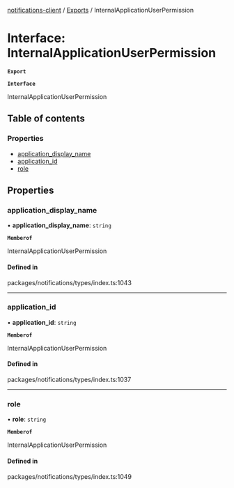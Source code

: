 [notifications-client](../README.md) / [Exports](../modules.md) / InternalApplicationUserPermission

# Interface: InternalApplicationUserPermission

**`Export`**

**`Interface`**

InternalApplicationUserPermission

## Table of contents

### Properties

- [application\_display\_name](InternalApplicationUserPermission.md#application_display_name)
- [application\_id](InternalApplicationUserPermission.md#application_id)
- [role](InternalApplicationUserPermission.md#role)

## Properties

### application\_display\_name

• **application\_display\_name**: `string`

**`Memberof`**

InternalApplicationUserPermission

#### Defined in

packages/notifications/types/index.ts:1043

___

### application\_id

• **application\_id**: `string`

**`Memberof`**

InternalApplicationUserPermission

#### Defined in

packages/notifications/types/index.ts:1037

___

### role

• **role**: `string`

**`Memberof`**

InternalApplicationUserPermission

#### Defined in

packages/notifications/types/index.ts:1049
